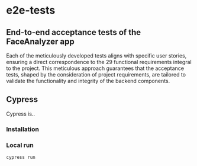 # e2e-tests

## End-to-end acceptance tests of the FaceAnalyzer app

Each of the meticulously developed tests aligns with specific user stories, 
ensuring a direct correspondence to the 29 functional requirements integral 
to the project. This meticulous approach guarantees that the acceptance tests, 
shaped by the consideration of project requirements, are tailored to validate 
the functionality and integrity of the backend components.

## Cypress

Cypress is..

### Installation

### Local run

```bash
cypress run
```
